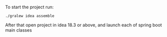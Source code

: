 To start the project run:

`./gralew idea assemble` 

After that open project in idea 18.3 or above, and launch each of spring boot main classes